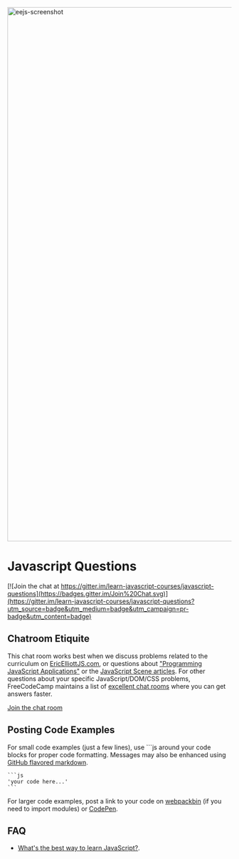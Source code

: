 <a href="https://ericelliottjs.com"><img width="1200" alt="eejs-screenshot" src="https://cloud.githubusercontent.com/assets/364727/8510925/133262fa-22bd-11e5-8741-2fbd1194cebb.png"></a>

Javascript Questions
====================

[![Join the chat at https://gitter.im/learn-javascript-courses/javascript-questions](https://badges.gitter.im/Join%20Chat.svg)](https://gitter.im/learn-javascript-courses/javascript-questions?utm_source=badge&utm_medium=badge&utm_campaign=pr-badge&utm_content=badge)

## Chatroom Etiquite

This chat room works best when we discuss problems related to the curriculum on [EricElliottJS.com](https://ericelliottjs.com), or questions about ["Programming JavaScript Applications"](http://pjabook.com) or the [JavaScript Scene articles](https://medium.com/javascript-scene). For other questions about your specific JavaScript/DOM/CSS problems, FreeCodeCamp maintains a list of [excellent chat rooms](https://gitter.im/FreeCodeCamp/home) where you can get answers faster.

[Join the chat room](https://gitter.im/learn-javascript-courses/javascript-questions)

## Posting Code Examples

For small code examples (just a few lines), use &grave;&grave;&grave;js around your code blocks for proper code formatting. Messages may also be enhanced using [GitHub flavored markdown](https://help.github.com/articles/github-flavored-markdown).

<pre><code>&grave;&grave;&grave;js
'your code here...'
&grave;&grave;&grave;
</code></pre>

For larger code examples, post a link to your code on [webpackbin](https://www.webpackbin.com/) (if you need to import modules) or [CodePen](https://codepen.io/).


## FAQ

* [What's the best way to learn JavaScript?](https://medium.com/javascript-scene/learn-javascript-b631a4af11f2).
